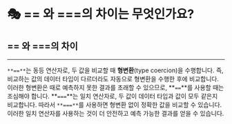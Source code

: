 # 🎭️ == 와 ===의 차이는 무엇인가요?

## **== 와 ===의 차이**

---

`**==**`는 동등 연산자로, 두 값을 비교할 때 **형변환**(type coercion)을 수행합니다. 즉, 비교하는 값의 데이터 타입이 다르더라도 자동으로 형변환을 수행한 후에 비교합니다. 이러한 형변환은 때로 예측하지 못한 결과를 초래할 수 있으므로, **`==`**를 사용할 때는 조심해야 합니다. **`===`**는 일치 연산자로, 두 값이 데이터 타입과 값이 모두 같은지 비교합니다. 따라서 `**===**`를 사용하면 형변환 없이 정확한 값을 비교할 수 있습니다. 이러한 일치 연산자를 사용하는 것이 더 안전하고 예측 가능한 결과를 얻을 수 있습니다.